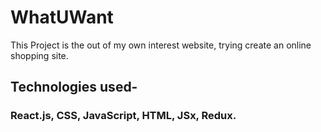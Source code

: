 # WhatUWant
This Project is the out of my own interest website, trying create an online shopping site.
## Technologies used- 
### React.js, CSS, JavaScript, HTML, JSx, Redux.

